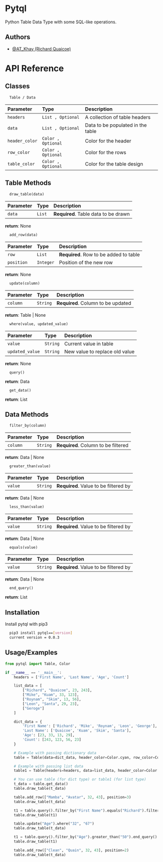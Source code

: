 
# Pytql

Python Table Data Type with some SQL-like operations.


## Authors

- [@AT_Khay (Richard Quaicoe)](https://github.com/Attakay78/)


# API Reference

## Classes

```Class
  Table / Data
```

| Parameter | Type     | Description                |
| :-------- | :------- | :------------------------- |
| `headers` | `List , Optional` | A collection of table headers | 
| `data` | `List , Optional` | Data to be populated in the table |
| `header_color` | `Color , Optional` | Color for the header |
| `row_color` | `Color , Optional` | Color for the rows |
| `table_color` | `Color , Optional` | Color for the table design |


## Table Methods

```method
  draw_table(data)
```

| Parameter | Type     | Description                       |
| :-------- | :------- | :-------------------------------- |
| `data`    | `List` | **Required**. Table data to be drawn |

**return**:  None


```method
  add_row(data)
```

| Parameter | Type     | Description                       |
| :-------- | :------- | :-------------------------------- |
| `row`    | `List` | **Required**. Row to be added to table | 
| `position`    | `Integer` | Position of the new row |

**return**:  None

```method
  update(column)
```

| Parameter | Type     | Description                       |
| :-------- | :------- | :-------------------------------- |
| `column`    | `String` | **Required**. Column to be updated |

**return**:  Table | None


```method
  where(value, updated_value)
```

| Parameter | Type     | Description                       |
| :-------- | :------- | :-------------------------------- |
| `value`    | `String` |  Current value in table|
| `updated_value`    | `String` |  New value to replace old value|

**return**:  None


```method
  query()
```
**return**:  Data


```method
  get_data()
```
**return**:  List



## Data Methods

```method
  filter_by(column)
```

| Parameter | Type     | Description                       |
| :-------- | :------- | :-------------------------------- |
| `column`    | `String` | **Required**. Column to be filtered |

**return**:  Data | None


```method
  greater_than(value)
```

| Parameter | Type     | Description                       |
| :-------- | :------- | :-------------------------------- |
| `value`    | `String` | **Required**. Value to be filtered by |

**return**:  Data | None


```method
  less_than(value)
```

| Parameter | Type     | Description                       |
| :-------- | :------- | :-------------------------------- |
| `value`    | `String` | **Required**. Value to be filtered by |

**return**:  Data | None


```method
  equals(value)
```

| Parameter | Type     | Description                       |
| :-------- | :------- | :-------------------------------- |
| `value`    | `String` | **Required**. Value to be filtered by |

**return**:  Data | None


```method
  end_query()
```
**return**:  List
## Installation

Install pytql with pip3

```bash
  pip3 install pytql==[version]
  current version = 0.0.3
```
    
## Usage/Examples

```python
from pytql import Table, Color

if __name__ == '__main__':
    headers = ['First Name', 'Last Name', 'Age', 'Count']

    list_data = [
        ["Richard", "Quaicoe", 23, 243],
        ["Mike", "Kuam", 33, 123],
        ["Roynam", "Skim", 13, 56],
        ["Leon", "Santa", 29, 23],
        ["Geroge"]
    ]

    dict_data = {
        'First Name': ['Richard', 'Mike', 'Roynam', 'Leon', 'George'],
        'Last Name': ['Quaicoe', 'Kuam', 'Skim', 'Santa'],
        'Age': [23, 33, 13, 29],
        'Count': [243, 123, 56, 23]
    }

    # Example with passing dictionary data
    table = Table(data=dict_data, header_color=Color.cyan, row_color=Color.green, table_color=Color.blue)

    # Example with passing list data
    table1 = Table(headers=headers, data=list_data, header_color=Color.cyan, row_color=Color.green, table_color=Color.blue)

    # You can use table (for dict type) or table1 (for list type)
    t_data = table.get_data()
    table.draw_table(t_data)

    table.add_row(["Mamba", "Avatar", 32, 43], position=3)
    table.draw_table(t_data)

    t1 = table.query().filter_by("First Name").equals("Richard").filter_by("Count").greater_than("50").end_query()
    table.draw_table(t1)

    table.update("Age").where("32", "67")
    table.draw_table(t_data)

    t1 = table.query().filter_by("Age").greater_than("50").end_query()
    table.draw_table(t1)

    table.add_row(["Clean", "Quain", 32, 43], position=2)
    table.draw_table(t_data)
```


